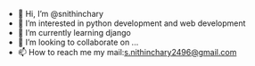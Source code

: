 - 👋 Hi, I’m @snithinchary
- 👀 I’m interested in python development and web development 
- 🌱 I’m currently learning django
- 💞️ I’m looking to collaborate on ...
- 📫 How to reach me my mail:s.nithinchary2496@gmail.com

<!---
snithinchary/snithinchary is a ✨ special ✨ repository because its `README.md` (this file) appears on your GitHub profile.
You can click the Preview link to take a look at your changes.
--->
